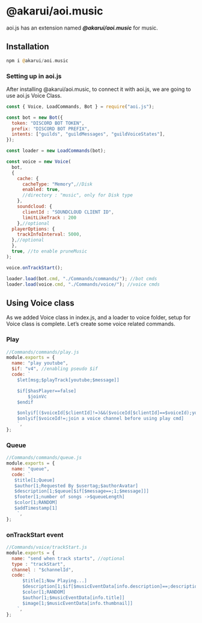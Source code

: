 # @akarui/aoi.music

aoi.js has an extension named ***@akarui/aoi.music*** for music.

## Installation

```php
npm i @akarui/aoi.music
```

### Setting up in aoi.js

After installing @akarui/aoi.music, to connect it with aoi.js, we are going to use aoi.js Voice Class.

```javascript
const { Voice, LoadCommands, Bot } = require("aoi.js");

const bot = new Bot({
  token: "DISCORD BOT TOKEN",
  prefix: "DISCORD BOT PREFIX",
  intents: ["guilds", "guildMessages", "guildVoiceStates"],
});

const loader = new LoadCommands(bot);

const voice = new Voice(
  bot,
  {
    cache: {
      cacheType: "Memory",//Disk
      enabled: true,
      //directory : "music", only for Disk type
    },
    soundcloud: {
      clientId : "SOUNDCLOUD CLIENT ID",
      limitLikeTrack : 200 
    },//optional
  playerOptions: {
    trackInfoInterval: 5000,
  },//optional
  },
  true, //to enable pruneMusic 
);

voice.onTrackStart();

loader.load(bot.cmd, "./Commands/commands/"); //bot cmds
loader.load(voice.cmd, "./Commands/voice/"); //voice cmds
```

## Using Voice class

As we added Voice class in index.js, and a loader to voice folder,
setup for Voice class is complete. Let’s create some voice related commands.


### Play

```javascript
//Commands/commands/play.js
module.exports = {
  name: "play youtube",
  $if: "v4", //enabling pseudo $if
  code: `
    $let[msg;$playTrack[youtube;$message]]

    $if[$hasPlayer==false]
        $joinVc
    $endif

    $onlyif[($voiceId[$clientId]!=)&&($voiceId[$clientId]==$voiceId);you are not in the same voice channel]
    $onlyif[$voiceId!=;join a voice channel before using play cmd]
    `,
};
```

### Queue

```javascript
//Commands/commands/queue.js
module.exports = {
  name: "queue",
  code: `
   $title[1;Queue]
   $author[1;Requested By $usertag;$authorAvatar]
   $description[1;$queue[$if[$message==;1;$message]]]
   $footer[1;number of songs ->$queueLength]
   $color[1;RANDOM]
   $addTimestamp[1]
    `,
};
```

### onTrackStart event

```javascript
//Commands/voice/trackStart.js
module.exports = {
  name: "send when track starts", //optional
  type : "trackStart",
  channel : "$channelId",
  code: `
	  $title[1;Now Playing...]
	  $description[1;$if[$musicEventData[info.description]==;description not available;$musicEventData[info.description]]]
      $color[1;RANDOM]
	  $author[1;$musicEventData[info.title]]
	  $image[1;$musicEventData[info.thumbnail]]
    `,
};
```
